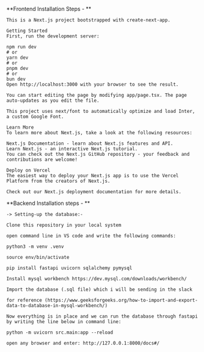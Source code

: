 **Frontend Installation Steps - 
**


	This is a Next.js project bootstrapped with create-next-app.
	
	Getting Started
	First, run the development server:
	
	npm run dev
	# or
	yarn dev
	# or
	pnpm dev
	# or
	bun dev
	Open http://localhost:3000 with your browser to see the result.
	
	You can start editing the page by modifying app/page.tsx. The page auto-updates as you edit the file.
	
	This project uses next/font to automatically optimize and load Inter, a custom Google Font.
	
	Learn More
	To learn more about Next.js, take a look at the following resources:
	
	Next.js Documentation - learn about Next.js features and API.
	Learn Next.js - an interactive Next.js tutorial.
	You can check out the Next.js GitHub repository - your feedback and contributions are welcome!
	
	Deploy on Vercel
	The easiest way to deploy your Next.js app is to use the Vercel Platform from the creators of Next.js.
	
	Check out our Next.js deployment documentation for more details.


**Backend Installation steps - 
**


	-> Setting-up the database:-
	
	Clone this repository in your local system
	
	open command line in VS code and write the following commands:
	
	python3 -m venv .venv
	
	source env/bin/activate
	
	pip install fastapi uvicorn sqlalchemy pymysql
	
	Install mysql workbench https://dev.mysql.com/downloads/workbench/
	
	Import the database (.sql file) which i will be sending in the slack
	
	for reference (https://www.geeksforgeeks.org/how-to-import-and-export-data-to-database-in-mysql-workbench/)
	
	Now everything is in place and we can run the database through fastapi by writing the line below in command line:
	
	python -m uvicorn src.main:app --reload
	
	open any browser and enter: http://127.0.0.1:8000/docs#/
